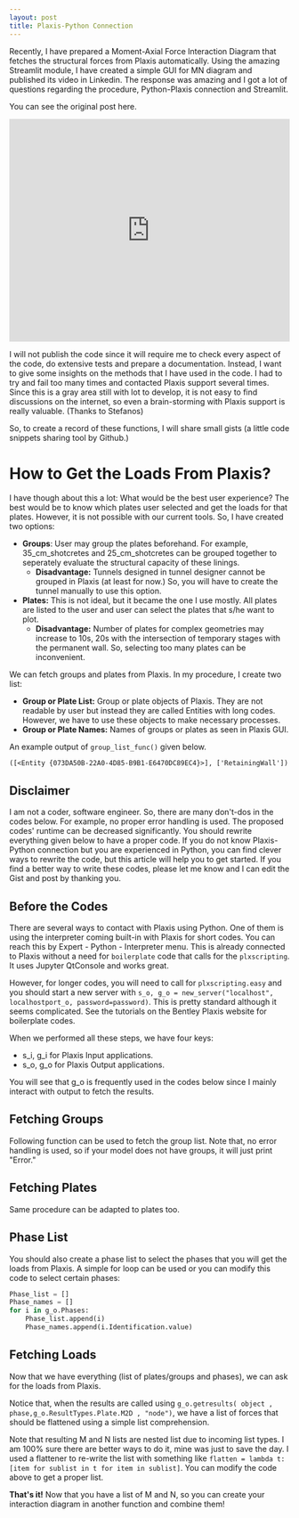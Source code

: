 ```yaml
---
layout: post
title: Plaxis-Python Connection
---
```




Recently, I have prepared a Moment-Axial Force Interaction Diagram that fetches the structural forces from Plaxis automatically. Using the amazing Streamlit module, I have created a simple GUI for MN diagram and published its video in Linkedin. The response was amazing and I got a lot of questions regarding the procedure, Python-Plaxis connection and Streamlit.

You can see the original post here.

<iframe src="https://www.linkedin.com/embed/feed/update/urn:li:ugcPost:6771757594685046784?compact=1" height="400px" width="100%" frameborder="0" allowfullscreen="" title="Embedded post"></iframe>

I will not publish the code since it will require me to check every aspect of the code, do extensive tests and prepare a documentation. Instead, I want to give some insights on the methods that I have used in the code. I had to try and fail too many times and contacted Plaxis support several times. Since this is a gray area still with lot to develop, it is not easy to find discussions on the internet, so even a brain-storming with Plaxis support is really valuable. (Thanks to Stefanos)

So, to create a record of these functions, I will share small gists (a little code snippets sharing tool by Github.)

# How to Get the Loads From Plaxis?

I have though about this a lot: What would be the best user experience? The best would be to know which plates user selected and get the loads for that plates. However, it is not possible with our current tools. So, I have created two options:

* **Groups**: User may group the plates beforehand. For example, 35_cm_shotcretes and 25_cm_shotcretes can be grouped together to seperately evaluate the structural capacity of these linings. 
  * **Disadvantage:** Tunnels designed in tunnel designer cannot be grouped in Plaxis (at least for now.) So, you will have to create the tunnel manually to use this option.
* **Plates:** This is not ideal, but it became the one I use mostly. All plates are listed to the user and user can select the plates that s/he want to plot. 
  * **Disadvantage:** Number of plates for complex geometries may increase to 10s, 20s with the intersection of temporary stages with the permanent wall. So, selecting too many plates can be inconvenient. 

We can fetch groups and plates from Plaxis. In my procedure, I create two list:

* **Group or Plate List:** Group or plate objects of Plaxis. They are not readable by user but instead they are called Entities with long codes. However, we have to use these objects to make necessary processes.
* **Group or Plate Names:** Names of groups or plates as seen in Plaxis GUI. 

An example output of `group_list_func()` given below.

`([<Entity {073DA50B-22A0-4D85-B9B1-E6470DC89EC4}>], ['RetainingWall'])`



## Disclaimer

I am not a coder, software engineer. So, there are many don't-dos in the codes below. For example, no proper error handling is used. The proposed codes' runtime can be decreased significantly. You should rewrite everything given below to have a proper code. If you do not know Plaxis-Python connection but you are experienced in Python, you can find clever ways to rewrite the code, but this article will help you to get started. If you find a better way to write these codes, please let me know and I can edit the Gist and post by thanking you.

## Before the Codes

There are several ways to contact with Plaxis using Python. One of them is using the interpreter coming built-in with Plaxis for short codes. You can reach this by Expert - Python - Interpreter menu. This is already connected to Plaxis without a need for `boilerplate` code that calls for the `plxscripting`. It uses Jupyter QtConsole and works great.

However, for longer codes, you will need to call for `plxscripting.easy` and you should start a new server with `s_o, g_o = new_server("localhost", localhostport_o, password=password)`. This is pretty standard although it seems complicated. See the tutorials on the Bentley Plaxis website for boilerplate codes. 

When we performed all these steps, we have four keys:

* s_i, g_i for Plaxis Input applications.
* s_o, g_o for Plaxis Output applications.

You will see that g_o is frequently used in the codes below since I mainly interact with output to fetch the results.

## Fetching Groups

Following function can be used to fetch the group list. Note that, no error handling is used, so if your model does not have groups, it will just print "Error."

<script src="https://gist.github.com/berkdemir/6519ee150bdbb3ee2aa1259b7254f116.js?file=BDPlaxisGroupList.py"></script>

## Fetching Plates

Same procedure can be adapted to plates too. 

<script src="https://gist.github.com/berkdemir/6b62233ab88631c0ac5e8bf864fe224e.js?file=BDPlaxisPlateList.py"></script>

## Phase List

You should also create a phase list to select the phases that you will get the loads from Plaxis. A simple for loop can be used or you can modify this code to select certain phases:

```python
Phase_list = []
Phase_names = []
for i in g_o.Phases:
    Phase_list.append(i)
    Phase_names.append(i.Identification.value)
```

## Fetching Loads

Now that we have everything (list of plates/groups and phases), we can ask for the loads from Plaxis.

Notice that, when the results are called using `g_o.getresults( object , phase,g_o.ResultTypes.Plate.M2D , "node")`, we have a list of forces that should be flattened using a simple list comprehension.

<script src="https://gist.github.com/berkdemir/6519ee150bdbb3ee2aa1259b7254f116.js?file=BDPlaxisGroupForces.py"></script>

<script src="https://gist.github.com/berkdemir/6b62233ab88631c0ac5e8bf864fe224e.js?file=BDPlaxisPlateForces.py"></script>

Note that resulting M and N lists are nested list due to incoming list types. I am 100% sure there are better ways to do it, mine was just to save the day. I used a flattener to re-write the list with something like `flatten = lambda t: [item for sublist in t for item in sublist]`. You can modify the code above to get a proper list.

**That's it!** Now that you have a list of M and N, so you can create your interaction diagram in another function and combine them!